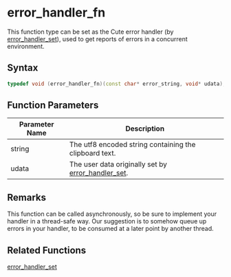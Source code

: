# error_handler_fn

This function type can be set as the Cute error handler (by [error_handler_set](https://github.com/RandyGaul/cute_framework/new/master/doc/cute/error_handler_set.md)), used to get reports of errors in a concurrent environment.

## Syntax

```cpp
typedef void (error_handler_fn)(const char* error_string, void* udata);
```

## Function Parameters

Parameter Name | Description
--- | ---
string | The utf8 encoded string containing the clipboard text.
udata | The user data originally set by [error_handler_set](https://github.com/RandyGaul/cute_framework/new/master/doc/cute/error_handler_set.md).

## Remarks

This function can be called asynchronously, so be sure to implement your handler in a thread-safe way. Our suggestion is to somehow queue up errors in your handler, to be consumed at a later point by another thread.

## Related Functions

[error_handler_set](https://github.com/RandyGaul/cute_framework/blob/master/doc/cute/error_handler_set.md)
